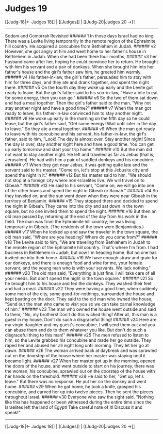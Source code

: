 # Judges 19

[[Judg-18|← Judges 18]] | [[Judges]] | [[Judg-20|Judges 20 →]]
***

Sodom and Gomorrah Revisited ###### 1 In those days Israel had no king. There was a Levite living temporarily in the remote region of the Ephraimite hill country. He acquired a concubine from Bethlehem in Judah. ###### v2 However, she got angry at him and went home to her father's house in Bethlehem in Judah. When she had been there four months, ###### v3 her husband came after her, hoping he could convince her to return. He brought with him his servant and a pair of donkeys. When she brought him into her father's house and the girl's father saw him, he greeted him warmly. ###### v4 His father-in-law, the girl's father, persuaded him to stay with him for three days, and they ate and drank together, and spent the night there. ###### v5 On the fourth day they woke up early and the Levite got ready to leave. But the girl's father said to his son-in-law, "Have a bite to eat for some energy, then you can go." ###### v6 So the two of them sat down and had a meal together. Then the girl's father said to the man, "Why not stay another night and have a good time?" ###### v7 When the man got ready to leave, his father-in-law convinced him to stay another night. ###### v8 He woke up early in the morning on the fifth day so he could leave, but the girl's father said, "Get some energy! Wait until later in the day to leave." So they ate a meal together. ###### v9 When the man got ready to leave with his concubine and his servant, his father-in-law, the girl's father, said to him, "Look! The day is almost over. Stay another night! Since the day is over, stay another night here and have a good time. You can get up early tomorrow and start your trip home." ###### v10 But the man did not want to stay another night. He left and traveled as far as Jebus (that is, Jerusalem). He had with him a pair of saddled donkeys and his concubine. ###### v11 When they got near Jebus, it was getting quite late and the servant said to his master, "Come on, let's stop at this Jebusite city and spend the night in it." ###### v12 But his master said to him, "We should not stop at a foreign city where non-Israelites live. We will travel on to Gibeah." ###### v13 He said to his servant, "Come on, we will go into one of the other towns and spend the night in Gibeah or Ramah." ###### v14 So they traveled on, and the sun went down when they were near Gibeah in the territory of Benjamin. ###### v15 They stopped there and decided to spend the night in Gibeah. They came into the city and sat down in the town square, but no one invited them to spend the night. ###### v16 But then an old man passed by, returning at the end of the day from his work in the field. The man was from the Ephraimite hill country; he was living temporarily in Gibeah. (The residents of the town were Benjaminites.) ###### v17 When he looked up and saw the traveler in the town square, the old man said, "Where are you heading? Where do you come from?" ###### v18 The Levite said to him, "We are traveling from Bethlehem in Judah to the remote region of the Ephraimite hill country. That's where I'm from. I had business in Bethlehem in Judah, but now I'm heading home. But no one has invited me into their home. ###### v19 We have enough straw and grain for our donkeys, and there is enough food and wine for me, your female servant, and the young man who is with your servants. We lack nothing." ###### v20 The old man said, "Everything is just fine. I will take care of all your needs. But don't spend the night in the town square." ###### v21 So he brought him to his house and fed the donkeys. They washed their feet and had a meal. ###### v22 They were having a good time, when suddenly some men of the city, some good-for-nothings, surrounded the house and kept beating on the door. They said to the old man who owned the house, "Send out the man who came to visit you so we can take carnal knowledge of him." ###### v23 The man who owned the house went outside and said to them, "No, my brothers! Don't do this wicked thing! After all, this man is a guest in my house. Don't do such a disgraceful thing! ###### v24 Here are my virgin daughter and my guest's concubine. I will send them out and you can abuse them and do to them whatever you like. But don't do such a disgraceful thing to this man!" ###### v25 The men refused to listen to him, so the Levite grabbed his concubine and made her go outside. They raped her and abused her all night long until morning. They let her go at dawn. ###### v26 The woman arrived back at daybreak and was sprawled out on the doorstep of the house where her master was staying until it became light. ###### v27 When her master got up in the morning, opened the doors of the house, and went outside to start on his journey, there was the woman, his concubine, sprawled out on the doorstep of the house with her hands on the threshold. ###### v28 He said to her, "Get up, let's leave." But there was no response. He put her on the donkey and went home. ###### v29 When he got home, he took a knife, grasped his concubine, and carved her up into twelve pieces. Then he sent the pieces throughout Israel. ###### v30 Everyone who saw the sight said, "Nothing like this has happened or been witnessed during the entire time since the Israelites left the land of Egypt! Take careful note of it! Discuss it and speak!"

***
[[Judg-18|← Judges 18]] | [[Judges]] | [[Judg-20|Judges 20 →]]
